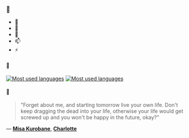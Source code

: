 ### 👋

- 🔭
- 🌱
- 💬
- 📫
- ⚡

#### 🧏

[![Most used languages](https://github-readme-stats-aynah.vercel.app/api/top-langs/?username=aynh&theme=solarized-dark&langs_count=6&layout=compact&hide_title=true)](https://github.com/anuraghazra/github-readme-stats#gh-dark-mode-only)
[![Most used languages](https://github-readme-stats-aynah.vercel.app/api/top-langs/?username=aynh&theme=solarized-light&langs_count=6&layout=compact&hide_title=true)](https://github.com/anuraghazra/github-readme-stats#gh-light-mode-only)

#### 💬

> "Forget about me, and starting tomorrow live your own life. Don't keep dragging the dead into your life, otherwise your life would get screwed up and you won't be happy in the future, okay?"

&mdash; [**Misa Kurobane**](https://myanimelist.net/character.php?q=Misa%20Kurobane&cat=character), [**Charlotte**](https://myanimelist.net/search/all?q=Charlotte&cat=all)
